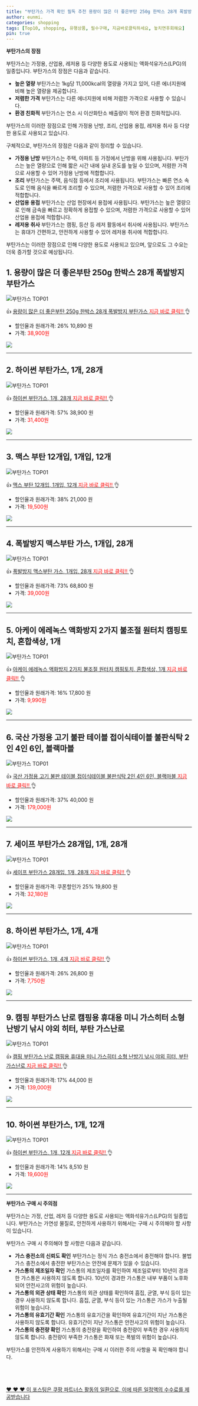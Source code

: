 ```yaml
---
title: "부탄가스 가격 확인 필독 추천 용량이 많은 더 좋은부탄 250g 한박스 28개 폭발방지 부탄가스 비교 장점 구매가이드"
author: eunmi.
categories: shopping
tags: [Top10, shopping, 유행상품, 필수구매, 지금바로클릭하세요, 놓치면후회해요]
pin: true
---
```

**부탄가스의 장점**

부탄가스는 가정용, 산업용, 레저용 등 다양한 용도로 사용되는 액화석유가스(LPG)의 일종입니다. 부탄가스의 장점은 다음과 같습니다.

* **높은 열량**
    부탄가스는 1kg당 11,000kcal의 열량을 가지고 있어, 다른 에너지원에 비해 높은 열량을 제공합니다.
* **저렴한 가격**
    부탄가스는 다른 에너지원에 비해 저렴한 가격으로 사용할 수 있습니다.
* **환경 친화적**
    부탄가스는 연소 시 이산화탄소 배출량이 적어 환경 친화적입니다.

부탄가스의 이러한 장점으로 인해 가정용 난방, 조리, 산업용 용접, 레저용 취사 등 다양한 용도로 사용되고 있습니다.

구체적으로, 부탄가스의 장점은 다음과 같이 정리할 수 있습니다.

* **가정용 난방**
    부탄가스는 주택, 아파트 등 가정에서 난방을 위해 사용됩니다. 부탄가스는 높은 열량으로 인해 짧은 시간 내에 실내 온도를 높일 수 있으며, 저렴한 가격으로 사용할 수 있어 가정용 난방에 적합합니다.
* **조리**
    부탄가스는 주택, 음식점 등에서 조리에 사용됩니다. 부탄가스는 빠른 연소 속도로 인해 음식을 빠르게 조리할 수 있으며, 저렴한 가격으로 사용할 수 있어 조리에 적합합니다.
* **산업용 용접**
    부탄가스는 산업 현장에서 용접에 사용됩니다. 부탄가스는 높은 열량으로 인해 금속을 빠르고 정확하게 용접할 수 있으며, 저렴한 가격으로 사용할 수 있어 산업용 용접에 적합합니다.
* **레저용 취사**
    부탄가스는 캠핑, 등산 등 레저 활동에서 취사에 사용됩니다. 부탄가스는 휴대가 간편하고, 안전하게 사용할 수 있어 레저용 취사에 적합합니다.

부탄가스는 이러한 장점으로 인해 다양한 용도로 사용되고 있으며, 앞으로도 그 수요는 더욱 증가할 것으로 예상됩니다.

   

## 1. 용량이 많은 더 좋은부탄 250g 한박스 28개 폭발방지 부탄가스

![부탄가스 TOP01](https:https://img1a.coupangcdn.com/image/coupang/list/adultProduct_plp.png)


👍 [용량이 많은 더 좋은부탄 250g 한박스 28개 폭발방지 부탄가스 <font color=red> 지금 바로 클릭!! </font> ](https://link.coupang.com/re/AFFSDP?lptag=AF3617701&subid=GithubCoopas&pageKey=7692676306&traceid=V0-153&itemId=20575623683&vendorItemId=87650852611) 👌 


- 할인율과 원래가격: 26%  10,890   원
- 가격: <span style='color:red'>38,900원</span>

[![](/discount_price.png)](https://link.coupang.com/re/AFFSDP?lptag=AF3617701&subid=GithubCoopas&pageKey=7692676306&traceid=V0-153&itemId=20575623683&vendorItemId=87650852611)

---


   

## 2. 하이썬 부탄가스, 1개, 28개

![부탄가스 TOP01](https:https://img1a.coupangcdn.com/image/coupang/list/adultProduct_plp.png)


👍 [하이썬 부탄가스, 1개, 28개 <font color=red> 지금 바로 클릭!! </font> ](https://link.coupang.com/re/AFFSDP?lptag=AF3617701&subid=GithubCoopas&pageKey=6872244508&traceid=V0-153&itemId=16444173627&vendorItemId=74686329574) 👌 


- 할인율과 원래가격: 57%  38,900   원
- 가격: <span style='color:red'>31,400원</span>

[![](/discount_price.png)](https://link.coupang.com/re/AFFSDP?lptag=AF3617701&subid=GithubCoopas&pageKey=6872244508&traceid=V0-153&itemId=16444173627&vendorItemId=74686329574)

---


   

## 3. 맥스 부탄 12개입, 1개입, 12개

![부탄가스 TOP01](https:https://img1a.coupangcdn.com/image/coupang/list/adultProduct_plp.png)


👍 [맥스 부탄 12개입, 1개입, 12개 <font color=red> 지금 바로 클릭!! </font> ](https://link.coupang.com/re/AFFSDP?lptag=AF3617701&subid=GithubCoopas&pageKey=5017756062&traceid=V0-153&itemId=6725323861&vendorItemId=70366317707) 👌 


- 할인율과 원래가격: 38%  21,000   원
- 가격: <span style='color:red'>19,500원</span>

[![](/discount_price.png)](https://link.coupang.com/re/AFFSDP?lptag=AF3617701&subid=GithubCoopas&pageKey=5017756062&traceid=V0-153&itemId=6725323861&vendorItemId=70366317707)

---


   

## 4. 폭발방지 맥스부탄 가스, 1개입, 28개

![부탄가스 TOP01](https:https://img1a.coupangcdn.com/image/coupang/list/adultProduct_plp.png)


👍 [폭발방지 맥스부탄 가스, 1개입, 28개 <font color=red> 지금 바로 클릭!! </font> ](https://link.coupang.com/re/AFFSDP?lptag=AF3617701&subid=GithubCoopas&pageKey=5017756062&traceid=V0-153&itemId=10569223&vendorItemId=87479957796) 👌 


- 할인율과 원래가격: 73%  68,800   원
- 가격: <span style='color:red'>39,000원</span>

[![](/discount_price.png)](https://link.coupang.com/re/AFFSDP?lptag=AF3617701&subid=GithubCoopas&pageKey=5017756062&traceid=V0-153&itemId=10569223&vendorItemId=87479957796)

---


   

## 5. 아케이 에레녹스 액화방지 2가지 불조절 원터치 캠핑토치, 혼합색상, 1개

![부탄가스 TOP01](https://thumbnail7.coupangcdn.com/thumbnails/remote/230x230ex/image/rs_quotation_api/alm2nxvn/8b54cf2a1bc44238843b8b6b52b34ddf.jpg)


👍 [아케이 에레녹스 액화방지 2가지 불조절 원터치 캠핑토치, 혼합색상, 1개 <font color=red> 지금 바로 클릭!! </font> ](https://link.coupang.com/re/AFFSDP?lptag=AF3617701&subid=GithubCoopas&pageKey=7619491701&traceid=V0-153&itemId=20197869320&vendorItemId=87288724435) 👌 


- 할인율과 원래가격: 16%  17,800   원
- 가격: <span style='color:red'>9,990원</span>

[![](/discount_price.png)](https://link.coupang.com/re/AFFSDP?lptag=AF3617701&subid=GithubCoopas&pageKey=7619491701&traceid=V0-153&itemId=20197869320&vendorItemId=87288724435)

---


   

## 6. 국산 가정용 고기 불판 테이블 접이식테이블 불판식탁 2인 4인 6인, 블랙마블

![부탄가스 TOP01](https://thumbnail8.coupangcdn.com/thumbnails/remote/230x230ex/image/vendor_inventory/0a36/c7b30035efc22ef985bce42cdf220b52a0af68b7792b544b3bbc2507693f.jpg)


👍 [국산 가정용 고기 불판 테이블 접이식테이블 불판식탁 2인 4인 6인, 블랙마블 <font color=red> 지금 바로 클릭!! </font> ](https://link.coupang.com/re/AFFSDP?lptag=AF3617701&subid=GithubCoopas&pageKey=6859628304&traceid=V0-153&itemId=16371896540&vendorItemId=83563399409) 👌 


- 할인율과 원래가격: 37%  40,000   원
- 가격: <span style='color:red'>179,000원</span>

[![](/discount_price.png)](https://link.coupang.com/re/AFFSDP?lptag=AF3617701&subid=GithubCoopas&pageKey=6859628304&traceid=V0-153&itemId=16371896540&vendorItemId=83563399409)

---


   

## 7. 세이프 부탄가스 28개입, 1개, 28개

![부탄가스 TOP01](https:https://img1a.coupangcdn.com/image/coupang/list/adultProduct_plp.png)


👍 [세이프 부탄가스 28개입, 1개, 28개 <font color=red> 지금 바로 클릭!! </font> ](https://link.coupang.com/re/AFFSDP?lptag=AF3617701&subid=GithubCoopas&pageKey=6283663529&traceid=V0-153&itemId=76012404&vendorItemId=3223742777) 👌 


- 할인율과 원래가격: 쿠폰할인가 25%  19,800   원
- 가격: <span style='color:red'>32,180원</span>

[![](/discount_price.png)](https://link.coupang.com/re/AFFSDP?lptag=AF3617701&subid=GithubCoopas&pageKey=6283663529&traceid=V0-153&itemId=76012404&vendorItemId=3223742777)

---


   

## 8. 하이썬 부탄가스, 1개, 4개

![부탄가스 TOP01](https:https://img1a.coupangcdn.com/image/coupang/list/adultProduct_plp.png)


👍 [하이썬 부탄가스, 1개, 4개 <font color=red> 지금 바로 클릭!! </font> ](https://link.coupang.com/re/AFFSDP?lptag=AF3617701&subid=GithubCoopas&pageKey=6872244508&traceid=V0-153&itemId=15374481712&vendorItemId=74686451668) 👌 


- 할인율과 원래가격: 26%  26,800   원
- 가격: <span style='color:red'>7,750원</span>

[![](/discount_price.png)](https://link.coupang.com/re/AFFSDP?lptag=AF3617701&subid=GithubCoopas&pageKey=6872244508&traceid=V0-153&itemId=15374481712&vendorItemId=74686451668)

---


   

## 9. 캠핑 부탄가스 난로 캠핑용 휴대용 미니 가스히터 소형 난방기 낚시 야외 히터, 부탄 가스난로

![부탄가스 TOP01](https://thumbnail6.coupangcdn.com/thumbnails/remote/230x230ex/image/vendor_inventory/0228/1e15bc3356bdec120383d4add084d15248cf846be378d8ae9ad32af9f479.jpg)


👍 [캠핑 부탄가스 난로 캠핑용 휴대용 미니 가스히터 소형 난방기 낚시 야외 히터, 부탄 가스난로 <font color=red> 지금 바로 클릭!! </font> ](https://link.coupang.com/re/AFFSDP?lptag=AF3617701&subid=GithubCoopas&pageKey=7636985331&traceid=V0-153&itemId=20281567820&vendorItemId=87418532459) 👌 


- 할인율과 원래가격: 17%  44,000   원
- 가격: <span style='color:red'>139,000원</span>

[![](/discount_price.png)](https://link.coupang.com/re/AFFSDP?lptag=AF3617701&subid=GithubCoopas&pageKey=7636985331&traceid=V0-153&itemId=20281567820&vendorItemId=87418532459)

---


   

## 10. 하이썬 부탄가스, 1개, 12개

![부탄가스 TOP01](https:https://img1a.coupangcdn.com/image/coupang/list/adultProduct_plp.png)


👍 [하이썬 부탄가스, 1개, 12개 <font color=red> 지금 바로 클릭!! </font> ](https://link.coupang.com/re/AFFSDP?lptag=AF3617701&subid=GithubCoopas&pageKey=6872244508&traceid=V0-153&itemId=490027105&vendorItemId=70366850859) 👌 


- 할인율과 원래가격: 14%  8,510   원
- 가격: <span style='color:red'>19,600원</span>

[![](/discount_price.png)](https://link.coupang.com/re/AFFSDP?lptag=AF3617701&subid=GithubCoopas&pageKey=6872244508&traceid=V0-153&itemId=490027105&vendorItemId=70366850859)

---
**부탄가스 구매 시 주의점**

부탄가스는 가정, 산업, 레저 등 다양한 용도로 사용되는 액화석유가스(LPG)의 일종입니다. 부탄가스는 가연성 물질로, 안전하게 사용하기 위해서는 구매 시 주의해야 할 사항이 있습니다.

부탄가스 구매 시 주의해야 할 사항은 다음과 같습니다.

* **가스 충전소의 신뢰도 확인**
    부탄가스는 정식 가스 충전소에서 충전해야 합니다. 불법 가스 충전소에서 충전한 부탄가스는 안전에 문제가 있을 수 있습니다.
* **가스통의 제조일자 확인**
    가스통의 제조일자를 확인하여 제조일로부터 10년이 경과한 가스통은 사용하지 않도록 합니다. 10년이 경과한 가스통은 내부 부품이 노후화되어 안전사고의 위험이 높습니다.
* **가스통의 외관 상태 확인**
    가스통의 외관 상태를 확인하여 흠집, 균열, 부식 등이 있는 경우 사용하지 않도록 합니다. 흠집, 균열, 부식 등이 있는 가스통은 가스가 누출될 위험이 높습니다.
* **가스통의 유효기간 확인**
    가스통의 유효기간을 확인하여 유효기간이 지난 가스통은 사용하지 않도록 합니다. 유효기간이 지난 가스통은 안전사고의 위험이 높습니다.
* **가스통의 충전량 확인**
    가스통의 충전량을 확인하여 충전량이 부족한 경우 사용하지 않도록 합니다. 충전량이 부족한 가스통은 화재 또는 폭발의 위험이 높습니다.

부탄가스를 안전하게 사용하기 위해서는 구매 시 이러한 주의 사항을 꼭 확인해야 합니다.<br><br><br><br><br> [ ❤ ❤ ❤ 이 포스팅은 쿠팡 파트너스 활동의 일환으로, 이에 따른 일정액의 수수료를 제공받습니다](https://link.coupang.com/a/bcEFyh)